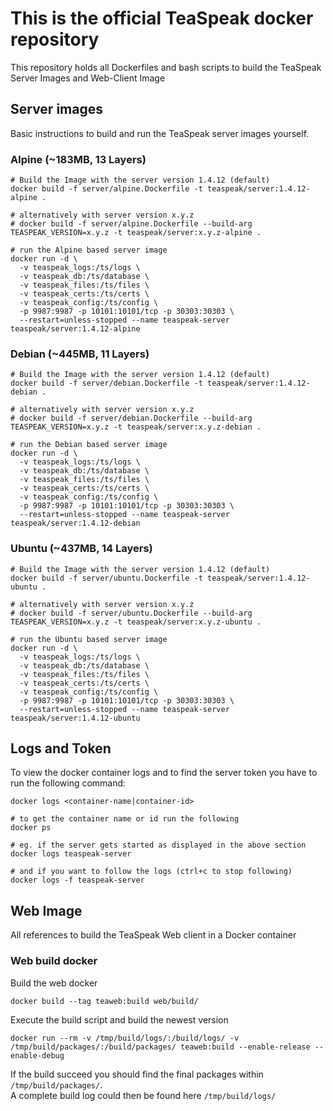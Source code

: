 # This is the official TeaSpeak docker repository
This repository holds all Dockerfiles and bash scripts to build the TeaSpeak Server Images and Web-Client Image

## Server images
Basic instructions to build and run the TeaSpeak server images yourself.

### Alpine (~183MB, 13 Layers)
```shell script
# Build the Image with the server version 1.4.12 (default)
docker build -f server/alpine.Dockerfile -t teaspeak/server:1.4.12-alpine .

# alternatively with server version x.y.z
# docker build -f server/alpine.Dockerfile --build-arg TEASPEAK_VERSION=x.y.z -t teaspeak/server:x.y.z-alpine .

# run the Alpine based server image
docker run -d \
  -v teaspeak_logs:/ts/logs \
  -v teaspeak_db:/ts/database \
  -v teaspeak_files:/ts/files \
  -v teaspeak_certs:/ts/certs \
  -v teaspeak_config:/ts/config \
  -p 9987:9987 -p 10101:10101/tcp -p 30303:30303 \
  --restart=unless-stopped --name teaspeak-server teaspeak/server:1.4.12-alpine
```

### Debian (~445MB, 11 Layers)
```shell script
# Build the Image with the server version 1.4.12 (default)
docker build -f server/debian.Dockerfile -t teaspeak/server:1.4.12-debian .

# alternatively with server version x.y.z
# docker build -f server/debian.Dockerfile --build-arg TEASPEAK_VERSION=x.y.z -t teaspeak/server:x.y.z-debian .

# run the Debian based server image
docker run -d \
  -v teaspeak_logs:/ts/logs \
  -v teaspeak_db:/ts/database \
  -v teaspeak_files:/ts/files \
  -v teaspeak_certs:/ts/certs \
  -v teaspeak_config:/ts/config \
  -p 9987:9987 -p 10101:10101/tcp -p 30303:30303 \
  --restart=unless-stopped --name teaspeak-server teaspeak/server:1.4.12-debian
```

### Ubuntu (~437MB, 14 Layers)
```shell script
# Build the Image with the server version 1.4.12 (default)
docker build -f server/ubuntu.Dockerfile -t teaspeak/server:1.4.12-ubuntu .

# alternatively with server version x.y.z
# docker build -f server/ubuntu.Dockerfile --build-arg TEASPEAK_VERSION=x.y.z -t teaspeak/server:x.y.z-ubuntu .

# run the Ubuntu based server image
docker run -d \
  -v teaspeak_logs:/ts/logs \
  -v teaspeak_db:/ts/database \
  -v teaspeak_files:/ts/files \
  -v teaspeak_certs:/ts/certs \
  -v teaspeak_config:/ts/config \
  -p 9987:9987 -p 10101:10101/tcp -p 30303:30303 \
  --restart=unless-stopped --name teaspeak-server teaspeak/server:1.4.12-ubuntu
```

## Logs and Token
To view the docker container logs and to find the server token you have to run the following command:
```shell script
docker logs <container-name|container-id>

# to get the container name or id run the following
docker ps 

# eg. if the server gets started as displayed in the above section
docker logs teaspeak-server

# and if you want to follow the logs (ctrl+c to stop following)
docker logs -f teaspeak-server
```

## Web Image
All references to build the TeaSpeak Web client in a Docker container

### Web build docker
Build the web docker
```
docker build --tag teaweb:build web/build/
```

Execute the build script and build the newest version
```
docker run --rm -v /tmp/build/logs/:/build/logs/ -v /tmp/build/packages/:/build/packages/ teaweb:build --enable-release --enable-debug
```
If the build succeed you should find the final packages within `/tmp/build/packages/`.  
A complete build log could then be found here `/tmp/build/logs/`